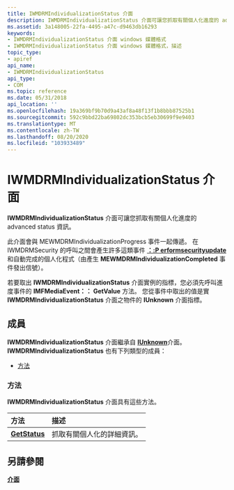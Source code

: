 ```yaml
---
title: IWMDRMIndividualizationStatus 介面
description: IWMDRMIndividualizationStatus 介面可讓您抓取有關個人化進度的 advanced status 資訊。此介面會與 MEWMDRMIndividualizationProgress 事件一起傳遞。
ms.assetid: 3a148005-22fa-4495-a47c-d9463db16293
keywords:
- IWMDRMIndividualizationStatus 介面 windows 媒體格式
- IWMDRMIndividualizationStatus 介面 windows 媒體格式，描述
topic_type:
- apiref
api_name:
- IWMDRMIndividualizationStatus
api_type:
- COM
ms.topic: reference
ms.date: 05/31/2018
api_location: ''
ms.openlocfilehash: 19a369bf9b70d9a43af8a48f13f1b8bbb87525b1
ms.sourcegitcommit: 592c9bbd22ba69802dc353bcb5eb30699f9e9403
ms.translationtype: MT
ms.contentlocale: zh-TW
ms.lasthandoff: 08/20/2020
ms.locfileid: "103933489"
---
```

# <a name="iwmdrmindividualizationstatus-interface"></a>IWMDRMIndividualizationStatus 介面

**IWMDRMIndividualizationStatus** 介面可讓您抓取有關個人化進度的 advanced status 資訊。

此介面會與 MEWMDRMIndividualizationProgress 事件一起傳遞。 在 IWMDRMSecurity 的呼叫之間會產生許多這類事件 [**：:P erformsecurityupdate**](iwmdrmsecurity-performsecurityupdate.md) 和自動完成的個人化程式（由產生 **MEWMDRMIndividualizationCompleted** 事件發出信號）。

若要取出 **IWMDRMIndividualizationStatus** 介面實例的指標，您必須先呼叫進度事件的 **IMFMediaEvent：： GetValue** 方法。 您從事件中取出的值是實 **IWMDRMIndividualizationStatus** 介面之物件的 **IUnknown** 介面指標。

## <a name="members"></a>成員

**IWMDRMIndividualizationStatus** 介面繼承自 [**IUnknown**](/windows/desktop/api/unknwn/nn-unknwn-iunknown)介面。 **IWMDRMIndividualizationStatus** 也有下列類型的成員：

-   [方法](#methods)

### <a name="methods"></a>方法

**IWMDRMIndividualizationStatus** 介面具有這些方法。



| 方法                                                       | 描述                                                        |
|:-------------------------------------------------------------|:-------------------------------------------------------------------|
| [**GetStatus**](iwmdrmindividualizationstatus-getstatus.md) | 抓取有關個人化的詳細資訊。<br/> |



 

## <a name="see-also"></a>另請參閱

<dl> <dt>

[**介面**](drm-interfaces.md)
</dt> </dl>

 

